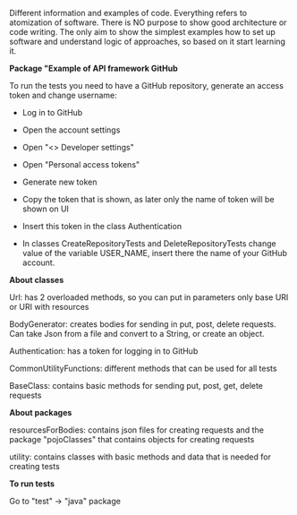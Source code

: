 Different information and examples of code. Everything refers to atomization of software. 
There is NO purpose to show good architecture or code writing. The only aim to show the simplest 
examples how to set up software and understand logic of approaches, so based on it start learning it.

**Package "Example of API framework GitHub**

To run the tests you need to have a GitHub repository, generate an access token and change username:
- Log in to GitHub
- Open the account settings
- Open "<> Developer settings"
- Open "Personal access tokens"
- Generate new token
- Copy the token that is shown, as later only the name of token will be shown on UI
- Insert this token in the class Authentication


- In classes CreateRepositoryTests and DeleteRepositoryTests change value of the variable USER_NAME, insert there the name of your GitHub account.

**About classes**

Url: has 2 overloaded methods, so you can put in parameters only base URI or URI with resources

BodyGenerator: creates bodies for sending in put, post, delete requests. Can take Json from a file and convert to a String, or create an object.

Authentication: has a token for logging in to GitHub

CommonUtilityFunctions: different methods that can be used for all tests

BaseClass: contains basic methods for sending put, post, get, delete requests

**About packages**

resourcesForBodies: contains json files for creating requests and the package "pojoClasses" that contains objects for creating requests

utility: contains classes with basic methods and data that is needed for creating tests

**To run tests**

Go to "test" -> "java" package





